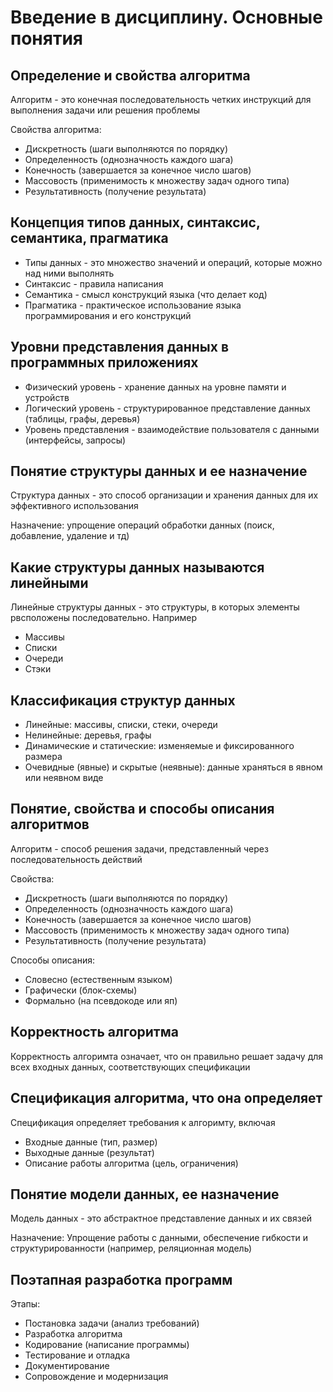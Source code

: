 # Введение в дисциплину. Основные понятия

## Определение и свойства алгоритма
Алгоритм - это конечная последовательность четких инструкций для выполнения задачи или решения проблемы

Свойства алгоритма:
* Дискретность (шаги выполняются по порядку)
* Определенность (однозначность каждого шага)
* Конечность (завершается за конечное число шагов)
* Массовость (применимость к множеству задач одного типа)
* Результативность (получение результата)

## Концепция типов данных, синтаксис, семантика, прагматика

* Типы данных - это множество значений и операций, которые можно над ними выполнять
* Синтаксис - правила написания
* Семантика - смысл конструкций языка (что делает код)
* Прагматика - практическое использование языка программирования и его конструкций

## Уровни представления данных в программных приложениях

* Физический уровень - хранение данных на уровне памяти и устройств
* Логический уровень - структурированное представление данных (таблицы, графы, деревья)
* Уровень представления - взаимодействие пользователя с данными (интерфейсы, запросы)

## Понятие структуры данных и ее назначение

Структура данных - это способ организации и хранения данных для их эффективного использования

Назначение: упрощение операций обработки данных (поиск, добавление, удаление и тд)

## Какие структуры данных называются линейными

Линейные структуры данных - это структуры, в которых элементы рвсположены последовательно. Например

* Массивы
* Списки
* Очереди
* Стэки

## Классификация структур данных

* Линейные: массивы, списки, стеки, очереди
* Нелинейные: деревья, графы
* Динамические и статические: изменяемые и фиксированного размера
* Очевидные (явные) и скрытые (неявные): данные храняться в явном или неявном виде

## Понятие, свойства и способы описания алгоритмов

Алгоритм - способ решения задачи, представленный через последовательность действий

Свойства:
* Дискретность (шаги выполняются по порядку)
* Определенность (однозначность каждого шага)
* Конечность (завершается за конечное число шагов)
* Массовость (применимость к множеству задач одного типа)
* Результативность (получение результата)

Способы описания:

* Словесно (естественным языком)
* Графически (блок-схемы)
* Формально (на псевдокоде или яп)

## Корректность алгоритма

Корректность алгоримта означает, что он правильно решает задачу для всех входных данных, соответствующих спецификации

## Спецификация алгоритма, что она определяет

Спецификация определяет требования к алгоримту, включая

* Входные данные (тип, размер)
* Выходные данные (результат)
* Описание работы алгоритма (цель, ограничения)

## Понятие модели данных, ее назначение

Модель данных - это абстрактное представление данных и их связей

Назначение: Упрощение работы с данными, обеспечение гибкости и структурированности (например, реляционная модель)

## Поэтапная разработка программ

Этапы:
* Постановка задачи (анализ требований)
* Разработка алгоритма
* Кодирование (написание программы)
* Тестирование и отладка
* Документирование
* Сопровождение и модернизация